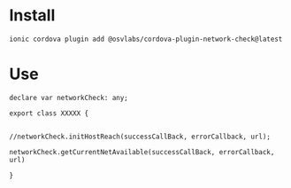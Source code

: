 # Install

`ionic cordova plugin add @osvlabs/cordova-plugin-network-check@latest`

# Use

```
declare var networkCheck: any;

export class XXXXX {


//networkCheck.initHostReach(successCallBack, errorCallback, url);

networkCheck.getCurrentNetAvailable(successCallBack, errorCallback, url)

}
```
